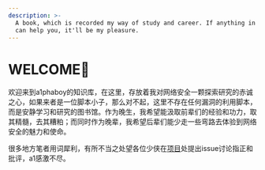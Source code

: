 ```yaml
---
description: >-
  A book, which is recorded my way of study and career. If anything in this book
  can help you, it'll be my pleasure.
---
```


# WELCOME👋

欢迎来到a1phaboy的知识库，在这里，存放着我对网络安全一颗探索研究的赤诚之心，如果来者是一位脚本小子，那么对不起，这里不存在任何漏洞的利用脚本，而是安静学习和研究的图书馆。作为晚生，我希望能汲取前辈们的经验和功力，取其精髓，去其糟粕；而同时作为晚辈，我希望后辈们能少走一些弯路去体验到网络安全的魅力和使命。

很多地方笔者用词犀利，有所不当之处望各位少侠在[项目](https://github.com/a1phaboy/awesomeBook)处提出issue讨论指正和批评，a1感激不尽。
